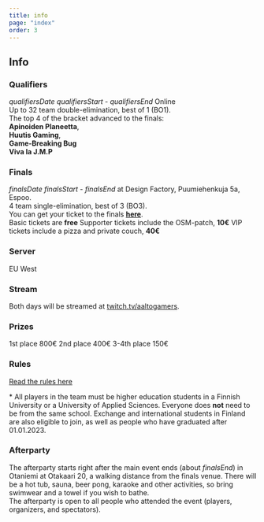 ```yaml
---
title: info
page: "index"
order: 3
---
```


## Info

### Qualifiers

$qualifiersDate$ $qualifiersStart$ - $qualifiersEnd$ Online  
Up to 32 team double-elimination, best of 1 (BO1).  
The top 4 of the bracket advanced to the finals:  
**Apinoiden Planeetta**,  
**Huutis Gaming**,  
**Game-Breaking Bug**  
**Viva la J.M.P**

### Finals

$finalsDate$ $finalsStart$ - $finalsEnd$ at Design Factory, Puumiehenkuja 5a, Espoo.  
4 team single-elimination, best of 3 (BO3).  
You can get your ticket to the finals **[here](https://kide.app/events/52662ade-10d0-4863-af06-578036125f7b)**.  
<lx>Basic tickets are **free**</lx>
<lx>Supporter tickets include the OSM-patch, **10€**</lx>
<lx>VIP tickets include a pizza and private couch, **40€**</lx>

### Server

EU West

### Stream

Both days will be streamed at [twitch.tv/aaltogamers](https://twitch.tv/aaltogamers).

### Prizes

1st place 800€ 
2nd place 400€ 
3-4th place 150€

### Rules

[Read the rules here](/rules)  

\* All players in the team must be higher education students in a Finnish University or a University of Applied Sciences. Everyone does **not** need to be from the same school. Exchange and international students in Finland are also eligible to join, as well as people who have graduated after 01.01.2023.


### Afterparty

The afterparty starts right after the main event ends (about $finalsEnd$) in Otaniemi at Otakaari 20, a walking distance from the finals venue. There will be a hot tub, sauna, beer pong, karaoke and other activities, so bring swimwear and a towel if you wish to bathe.  
The afterparty is open to all people who attended the event (players, organizers, and spectators).  
